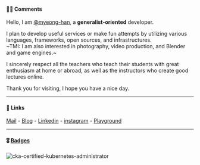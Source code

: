 #### ✍🏻 Comments
Hello, I am [@myeong-han](https://github.com/myeong-han/), a **generalist-oriented** developer.

I plan to develop useful services or make fun attempts by utilizing various languages, frameworks, open sources, and infrastructures.   
~TMI: I am also interested in photography, video production, and Blender and game engines.~

I sincerely respect all the teachers who teach their students with great enthusiasm at home or abroad, as well as the instructors who create good lectures online.

Thank you for visiting, I hope you have a nice day.

---

#### 🔗 Links
[Mail](mailto:ames11118@gmail.com) - [Blog](https://myeong-han.github.io/) - [Linkedin](https://www.linkedin.com/in/warren8/) - [instagram](https://www.instagram.com/mjonnir/) - [Playground]()

---

#### 🎖️ [Badges](https://www.credly.com/users/myeonghan-kim.f0d8163e/badges)
![cka-certified-kubernetes-administrator](https://github.com/myeong-han/myeong-han/assets/31746222/9ac45ba1-aeb1-452e-9bf9-91445fad04e1)
<!-- image size: 150px,150px ->
